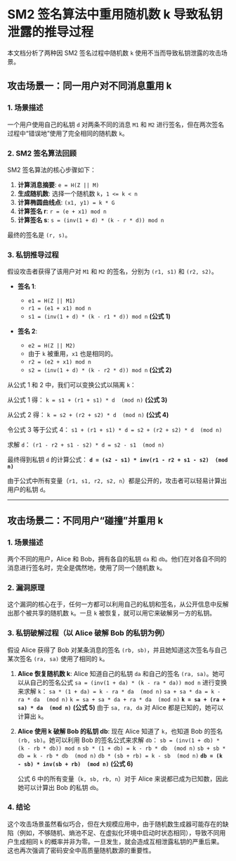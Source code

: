 # SM2 签名算法中重用随机数 k 导致私钥泄露的推导过程

本文档分析了两种因 SM2 签名过程中随机数 `k` 使用不当而导致私钥泄露的攻击场景。

## 攻击场景一：同一用户对不同消息重用 k

### 1. 场景描述

一个用户使用自己的私钥 `d` 对两条不同的消息 `M1` 和 `M2` 进行签名，但在两次签名过程中“错误地”使用了完全相同的随机数 `k`。

### 2. SM2 签名算法回顾

SM2 签名算法的核心步骤如下：

1.  **计算消息摘要**: `e = H(Z || M)`
2.  **生成随机数**: 选择一个随机数 `k`，`1 <= k < n`
3.  **计算椭圆曲线点**: `(x1, y1) = k * G`
4.  **计算签名 r**: `r = (e + x1) mod n`
5.  **计算签名 s**: `s = (inv(1 + d) * (k - r * d)) mod n`

最终的签名是 `(r, s)`。

### 3. 私钥推导过程

假设攻击者获得了该用户对 `M1` 和 `M2` 的签名，分别为 `(r1, s1)` 和 `(r2, s2)`。

-   **签名 1**:
    -   `e1 = H(Z || M1)`
    -   `r1 = (e1 + x1) mod n`
    -   `s1 = (inv(1 + d) * (k - r1 * d)) mod n`  **(公式 1)**

-   **签名 2**:
    -   `e2 = H(Z || M2)`
    -   由于 `k` 被重用，`x1` 也是相同的。
    -   `r2 = (e2 + x1) mod n`
    -   `s2 = (inv(1 + d) * (k - r2 * d)) mod n`  **(公式 2)**

从公式 1 和 2 中，我们可以变换公式以隔离 `k`：

从公式 1 得： `k = s1 + (r1 + s1) * d  (mod n)`  **(公式 3)**

从公式 2 得： `k = s2 + (r2 + s2) * d  (mod n)`  **(公式 4)**

令公式 3 等于公式 4：
`s1 + (r1 + s1) * d = s2 + (r2 + s2) * d  (mod n)`

求解 `d`：
`(r1 - r2 + s1 - s2) * d = s2 - s1  (mod n)`

最终得到私钥 `d` 的计算公式：
**`d = (s2 - s1) * inv(r1 - r2 + s1 - s2)  (mod n)`**

由于公式中所有变量（`r1, s1, r2, s2, n`）都是公开的，攻击者可以轻易计算出用户的私钥 `d`。

---

## 攻击场景二：不同用户“碰撞”并重用 k

### 1. 场景描述

两个不同的用户，Alice 和 Bob，拥有各自的私钥 `da` 和 `db`。他们在对各自不同的消息进行签名时，完全是偶然地，使用了同一个随机数 `k`。

### 2. 漏洞原理

这个漏洞的核心在于，任何一方都可以利用自己的私钥和签名，从公开信息中反解出那个被共享的随机数 `k`。一旦 `k` 被恢复，就可以用它来破解另一方的私钥。

### 3. 私钥破解过程（以 Alice 破解 Bob 的私钥为例）

假设 Alice 获得了 Bob 对某条消息的签名 `(rb, sb)`，并且她知道这次签名与自己某次签名 `(ra, sa)` 使用了相同的 `k`。

1.  **Alice 恢复随机数 k**:
    Alice 知道自己的私钥 `da` 和自己的签名 `(ra, sa)`。她可以从自己的签名公式 `sa = (inv(1 + da) * (k - ra * da)) mod n` 进行变换来求解 `k`：
    `sa * (1 + da) = k - ra * da  (mod n)`
    `sa + sa * da = k - ra * da  (mod n)`
    `k = sa + sa * da + ra * da  (mod n)`
    **`k = sa + (ra + sa) * da  (mod n)`**  **(公式 5)**
    由于 `sa, ra, da` 对 Alice 都是已知的，她可以计算出 `k`。

2.  **Alice 使用 k 破解 Bob 的私钥 db**:
    现在 Alice 知道了 `k`，也知道 Bob 的签名 `(rb, sb)`。她可以利用 Bob 的签名公式来求解 `db`：
    `sb = (inv(1 + db) * (k - rb * db)) mod n`
    `sb * (1 + db) = k - rb * db  (mod n)`
    `sb + sb * db = k - rb * db  (mod n)`
    `db * (sb + rb) = k - sb  (mod n)`
    **`db = (k - sb) * inv(sb + rb)  (mod n)`**  **(公式 6)**

    公式 6 中的所有变量（`k, sb, rb, n`）对于 Alice 来说都已成为已知数，因此她可以计算出 Bob 的私钥 `db`。

### 4. 结论

这个攻击场景虽然看似巧合，但在大规模应用中，由于随机数生成器可能存在的缺陷（例如，不够随机、熵池不足、在虚拟化环境中启动时状态相同），导致不同用户生成相同 `k` 的概率并非为零。一旦发生，就会造成互相泄露私钥的严重后果。这也再次强调了密码安全中高质量随机数源的重要性。